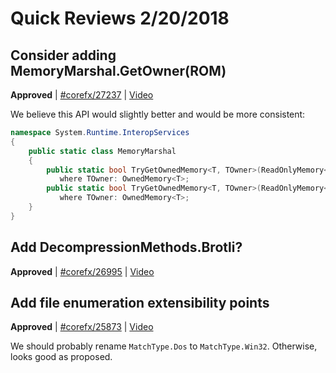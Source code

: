 # Quick Reviews 2/20/2018

## Consider adding MemoryMarshal.GetOwner(ROM)

**Approved** | [#corefx/27237](https://github.com/dotnet/corefx/issues/27237#issuecomment-367072826) | [Video](https://www.youtube.com/watch?v=9BC3Q1kgWAA&t=0h0m0s)

We believe this API would slightly better and would be more consistent:

```C#
namespace System.Runtime.InteropServices
{
    public static class MemoryMarshal
    {
        public static bool TryGetOwnedMemory<T, TOwner>(ReadOnlyMemory<T> readOnlyMemory, out TOwner ownedMemory)
           where TOwner: OwnedMemory<T>;
        public static bool TryGetOwnedMemory<T, TOwner>(ReadOnlyMemory<T> readOnlyMemory, out TOwner ownedMemory, out int index, out int length)
           where TOwner: OwnedMemory<T>;
    }
}
```
## Add DecompressionMethods.Brotli?

**Approved** | [#corefx/26995](https://github.com/dotnet/corefx/issues/26995) | [Video](https://www.youtube.com/watch?v=9BC3Q1kgWAA&t=0h25m14s)

## Add file enumeration extensibility points

**Approved** | [#corefx/25873](https://github.com/dotnet/corefx/issues/25873#issuecomment-367082482) | [Video](https://www.youtube.com/watch?v=9BC3Q1kgWAA&t=0h38m11s)

We should probably rename `MatchType.Dos` to `MatchType.Win32`. Otherwise, looks good as proposed.
